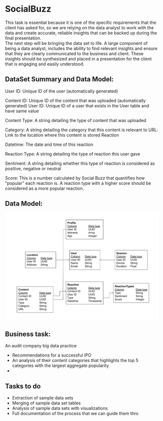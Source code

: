 # SocialBuzz
 This task is essential because it is one of the specific requirements that the client has asked for, so we are relying on the data analyst to work with the data and create accurate, reliable insights that can be backed up during the final presentation.  
 The next step will be bringing the data set to life. A large component of being a data analyst, includes the ability to find relevant insights and ensure that they are clearly communicated to the business and client. These insights should be synthesized and placed in a presentation for the client that is engaging and easily understood.  
 
## DataSet Summary and Data Model:
User ID: Unique ID of the user (automatically generated)   

Content ID: Unique ID of the content that was uploaded (automatically generated) User ID: Unique ID of a user that exists in the User table and have same value

Content Type: A string detailing the type of content that was uploaded

Category: A string detailing the category that this content is relevant to URL: Link to the location where this content is stored Reaction

Datetime: The date and time of this reaction  

Reaction Type: A string detailing the type of reaction this user gave

Sentiment: A string detailing whether this type of reaction is considered as positive, negative or neutral

Score: This is a number calculated by Social Buzz that quantifies how “popular” each reaction is. A reaction type with a higher score should be considered as a more popular reaction.


## Data Model:
![image](https://github.com/halinakryvanos/SocialBuzz/blob/main/01%20Project%20Management/Data%20Model.png)

## Business task:
An audit company big data practice 

+ Recommendations for a successful IPO  
+ An analysis of their content categories that highlights the top 5 categories with the largest aggregate popularity
+ 
## Tasks to do
+ Extraction of sample data sets  
+ Merging of sample data set tables    
+ Analysis of sample data sets with visualizations
+ Full documentation of the process that we can guide them thro  
